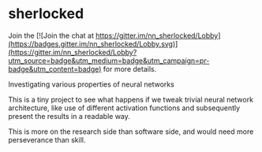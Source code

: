 # sherlocked


Join the [![Join the chat at https://gitter.im/nn_sherlocked/Lobby](https://badges.gitter.im/nn_sherlocked/Lobby.svg)](https://gitter.im/nn_sherlocked/Lobby?utm_source=badge&utm_medium=badge&utm_campaign=pr-badge&utm_content=badge) for more details.

Investigating various properties of neural networks

This is a tiny project to see what happens if we tweak trivial neural network architecture, like use of different activation functions and subsequently present the results in a readable way.

This is more on the research side than software side, and would need more perseverance than skill.
